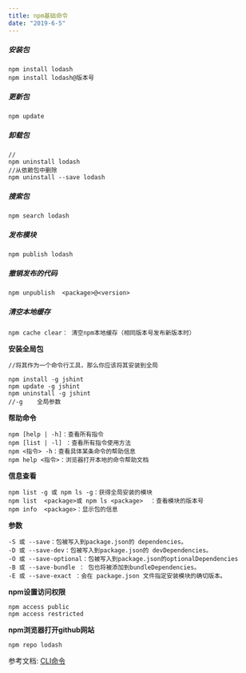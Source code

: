 ```yaml
---
title: npm基础命令
date: "2019-6-5"
---
```


##### 安装包
```
npm install lodash
npm install lodash@版本号
```
##### 更新包
```
npm update
```
##### 卸载包
```
//
npm uninstall lodash
//从依赖包中删除
npm uninstall --save lodash
```
##### 搜索包
```
npm search lodash
```
##### 发布模块
```
npm publish lodash
```
##### 撤销发布的代码
```
npm unpublish  <package>@<version>
```
#####  清空本地缓存
```
npm cache clear： 清空npm本地缓存（相同版本号发布新版本时）
```


**安装全局包**
```
//将其作为一个命令行工具，那么你应该将其安装到全局

npm install -g jshint
npm update -g jshint
npm uninstall -g jshint
//-g    全局参数
```

**帮助命令**
```
npm [help | -h]：查看所有指令
npm [list | -l] ：查看所有指令使用方法
npm <指令> -h：查看具体某条命令的帮助信息
npm help <指令>：浏览器打开本地的命令帮助文档
```

**信息查看**

```
npm list -g 或 npm ls -g：获得全局安装的模块
npm list  <package>或 npm ls <package>  ：查看模块的版本号
npm info  <package>：显示包的信息
```


**参数**

```
-S 或 --save：包被写入到package.json的 dependencies。
-D 或 --save-dev：包被写入到package.json的 devDependencies。
-O 或 --save-optional：包被写入到package.json的optionalDependencies
-B 或 --save-bundle ： 包也将被添加到bundleDependencies。
-E 或 --save-exact ：会在 package.json 文件指定安装模块的确切版本。
```





**npm设置访问权限**
```
npm access public
npm access restricted
```
**npm浏览器打开github网站**
```
npm repo lodash
```


参考文档:
[CLI命令](https://docs.npmjs.com/cli-documentation/)
